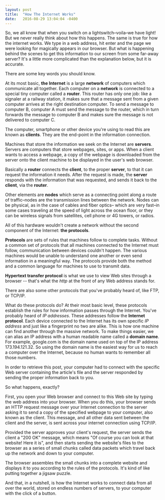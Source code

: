 ```yaml
---
layout: post
title:  "How The Internet Works"
date:   2016-08-29 13:04:04 -0400
---
```



So, we all know that when you switch on a lightswitch–voila–we have light! But we never really think about how this happens. The same is true for how the internet works. We type in a web address, hit enter and the page we were looking for magically appears in our browser. But what is happening behind the scenes to get this information to our screen from some far-away server? It's a little more complicated than the explanation below, but it is accurate. 

There are some key words you should know. 

At its most basic, **the Internet** is a large **network** of computers which communicate all together. Each computer on a **network** is connected to a special tiny computer called a **router**. This router has only one job: like a signaler at a railway station, it makes sure that a message sent from a given computer arrives at the right destination computer. To send a message to computer B, computer A must send the message to the router, which in turn forwards the message to computer B and makes sure the message is not delivered to computer C.

The computer, smartphone or other device you're using to read this are known as **clients**. They are the end-point in the information connection. 

Machines that store the information we seek on the Internet are **servers**. Servers are computers that store webpages, sites, or apps. When a client wants to access a webpage, a copy of the webpage is downloaded from the server onto the client machine to be displayed in the user's web browser.

Basically a **router** connects the **client**, to the proper **server**, to that it can request the information it needs. After the request is made, the **server** responds with the information that was requested, and sends it back to the **client**, via the **router**. 

Other elements are **nodes** which serve as a connecting point along a route of traffic–nodes are the transmission lines between the network. Nodes can be physical, as in the case of cables and fiber optics– which are very fast–in some cases traveling at the speed of light across the ocean floor, or they can be wireless signals from satellites, cell phone or 4G towers, or radios.

All of this hardware wouldn't create a network without the second component of the Internet: **the protocols**.

**Protocols** are sets of rules that machines follow to complete tasks. Without a common set of protocols that all machines connected to the Internet must follow, communication between devices couldn't happen. The various machines would be unable to understand one another or even send information in a meaningful way. The protocols provide both the method and a common language for machines to use to transmit data.

**Hypertext transfer protocol** is what we use to view Web sites through a browser -- that's what the *http* at the front of any Web address stands for.

There are also some other protocols that you've probably heard of, like FTP, or TCP/IP.

What do these protocols do? At their most basic level, these protocols establish the rules for how information passes through the Internet. You've probably heard of *IP addresses*. These addresses follow the **Internet protocol**. Each device connected to the Internet has its own specific *IP address* and just like a fingerprint no two are alike. This is how one machine can find another through the massive network. To make things easier, we can alias an IP address with a human readable name called a **domain name**. For example, google.com is the domain name used on top of the IP address 173.194.121.32. So using the domain name is the easiest way for us to reach a computer over the Internet, because no human wants to remember all those numbers.

In order to retrieve this post, your computer had to connect with the specific Web server containing the article's file and the server responded by sending the proper information back to you. 

So what happens, exactly?

First, you open your Web browser and connect to this Web site by typing the web address into your browser. When you do this, your browser sends an HTTP request message over your Internet connection to the server  asking it to send a copy of the specified webpage to your computer, also known as the client. This message, and all other data sent between the client and the server, is sent across your internet connection using TCP/IP.

Provided the server approves your client's request, the server sends the client a "200 OK" message, which means "Of course you can look at that website! Here it is", and then starts sending the website's files to the browser as a series of small chunks called data packets which travel back up the network and down to your computer. 

The browser assembles the small chunks into a complete website and displays it to you according to the rules of the protocols. It's kind of like putting together a jigsaw puzzle. 

And that, in a nutshell, is how the Internet works to connect data from all over the world, stored on endless numbers of servers, to your computer with the click of a button. 
